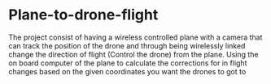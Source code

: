 # Plane-to-drone-flight
The project consist of having a wireless controlled plane with a camera that can track the position of the drone and through being wirelessly linked change the direction of flight (Control the drone) from the plane. Using the on board computer of the plane to calculate the corrections for in flight changes based on the given coordinates you want the drones to got to 

